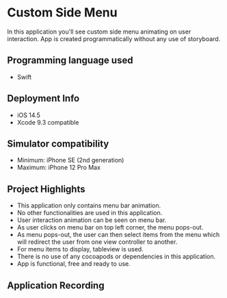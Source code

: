 # Custom Side Menu

In this application you'll see custom side menu animating on user interaction. App is created programmatically without any use of storyboard.

## Programming language used
- Swift

## Deployment Info
- iOS 14.5
- Xcode 9.3 compatible

## Simulator compatibility
- Minimum: iPhone SE (2nd generation)
- Maximum: iPhone 12 Pro Max

## Project Highlights
- This application only contains menu bar animation.
- No other functionalities are used in this application.
- User interaction animation can be seen on menu bar.
- As user clicks on menu bar on top left corner, the menu pops-out.
- As menu pops-out, the user can then select items from the menu which will redirect the user from one view controller to another.
- For menu items to display, tableview is used.
- There is no use of any cocoapods or dependencies in this application.
- App is functional, free and ready to use.

## Application Recording

